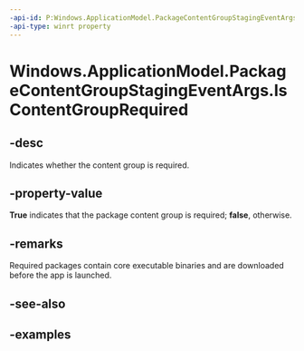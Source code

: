 ```yaml
---
-api-id: P:Windows.ApplicationModel.PackageContentGroupStagingEventArgs.IsContentGroupRequired
-api-type: winrt property
---
```


<!-- Property syntax.
public bool IsContentGroupRequired { get; }
-->

# Windows.ApplicationModel.PackageContentGroupStagingEventArgs.IsContentGroupRequired

## -desc
Indicates whether the content group is required.

## -property-value
**True** indicates that the package content group is required; **false**, otherwise.

## -remarks
Required packages contain core executable binaries and are downloaded before the app is launched.

## -see-also

## -examples
